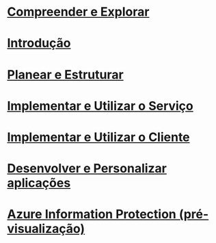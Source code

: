 # [Compreender e Explorar](/rights-management/understand-explore/what-is-azure-information-protection)
# [Introdução](/rights-management/get-started/requirements-azure-rms)
# [Planear e Estruturar](/rights-management/plan-design/deployment-roadmap)
# [Implementar e Utilizar o Serviço](/rights-management/deploy-use/activate-service)
# [Implementar e Utilizar o Cliente](/rights-management/rms-client/use-client)
# [Desenvolver e Personalizar aplicações](/rights-management/develop/developers-guide)
# [Azure Information Protection (pré-visualização)](/rights-management/understand-explore/what-is-azure-information-protection)


<!--HONumber=Sep16_HO4-->


